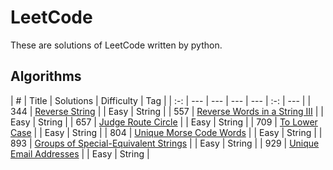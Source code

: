 # LeetCode
These are solutions of LeetCode written by python.

## Algorithms

| # | Title | Solutions | Difficulty | Tag |
| :-: | --- | --- | --- | --- | :-: | --- |
| 344 | [Reverse String](https://leetcode.com/problems/reverse-string/) |  | Easy | String |
| 557 | [Reverse Words in a String III](https://leetcode.com/problems/reverse-words-in-a-string-iii/) |  | Easy | String |
| 657 | [Judge Route Circle](https://leetcode.com/problems/judge-route-circle/) |  | Easy | String |
| 709 | [To Lower Case](https://leetcode.com/problems/to-lower-case/) |  | Easy | String |
| 804 | [Unique Morse Code Words](https://leetcode.com/problems/unique-morse-code-words/) |  | Easy | String |
| 893 | [Groups of Special-Equivalent Strings](https://leetcode.com/problems/groups-of-special-equivalent-strings/) |  | Easy | String |
| 929 | [Unique Email Addresses](https://leetcode.com/problems/unique-email-addresses/) | | Easy | String |